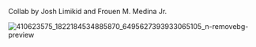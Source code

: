 Collab by Josh Limikid and Frouen M. Medina Jr.

![410623575_1822184534885870_6495627393933065105_n-removebg-preview](https://github.com/WenDEVLIFE/Mutifiy_Java/assets/117834496/b8c32fe6-7781-4594-99c6-5695b6fc7a13)
